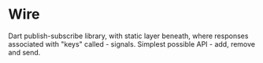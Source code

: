 # Wire
Dart publish-subscribe library, with static layer beneath, where responses associated with "keys" called - signals. Simplest possible API - add, remove and send.
